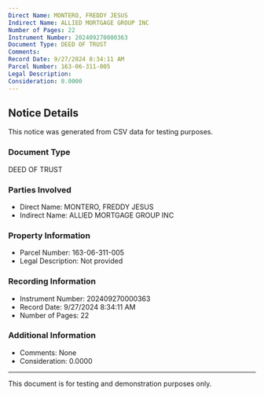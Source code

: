 ```yaml
---
Direct Name: MONTERO, FREDDY JESUS
Indirect Name: ALLIED MORTGAGE GROUP INC
Number of Pages: 22
Instrument Number: 202409270000363
Document Type: DEED OF TRUST
Comments: 
Record Date: 9/27/2024 8:34:11 AM
Parcel Number: 163-06-311-005
Legal Description: 
Consideration: 0.0000
---
```


## Notice Details

This notice was generated from CSV data for testing purposes.

### Document Type
DEED OF TRUST

### Parties Involved
- Direct Name: MONTERO, FREDDY JESUS
- Indirect Name: ALLIED MORTGAGE GROUP INC

### Property Information
- Parcel Number: 163-06-311-005
- Legal Description: Not provided

### Recording Information
- Instrument Number: 202409270000363
- Record Date: 9/27/2024 8:34:11 AM
- Number of Pages: 22

### Additional Information
- Comments: None
- Consideration: 0.0000

---

This document is for testing and demonstration purposes only.
